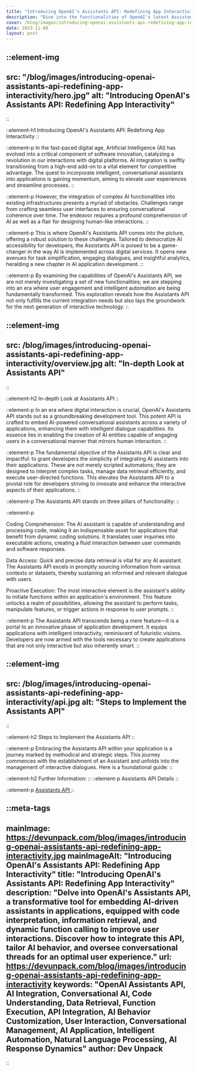 ```yaml
---
title: "Introducing OpenAI's Assistants API: Redefining App Interactivity"
description: "Dive into the functionalities of OpenAI's latest Assistants API. This groundbreaking tool empowers application integration with smart, AI-based assistants. It offers robust features such as coding interpretation, swift data access, and proactive function execution, enriching user interactions. Discover integration techniques, AI customization, and thread management for a seamless user interface."
cover: /blog/images/introducing-openai-assistants-api-redefining-app-interactivity/hero.jpg
date: 2023-11-08
layout: post
---
```

 
::element-img
---
src: "/blog/images/introducing-openai-assistants-api-redefining-app-interactivity/hero.jpg"
alt: "Introducing OpenAI's Assistants API: Redefining App Interactivity"
---
::

::element-h1
Introducing OpenAI's Assistants API: Redefining App Interactivity
::

::element-p
In the fast-paced digital age, Artificial Intelligence (AI) has evolved into a critical component of software innovation, catalyzing a revolution in our interactions with digital platforms. AI integration is swiftly transitioning from a high-end add-on to a vital element for competitive advantage. The quest to incorporate intelligent, conversational assistants into applications is gaining momentum, aiming to elevate user experiences and streamline processes.
::

::element-p
However, the integration of complex AI functionalities into existing infrastructures presents a myriad of obstacles. Challenges range from crafting seamless user interfaces to ensuring conversational coherence over time. The endeavor requires a profound comprehension of AI as well as a flair for designing human-like interactions.
::

::element-p
This is where OpenAI's Assistants API comes into the picture, offering a robust solution to these challenges. Tailored to democratize AI accessibility for developers, the Assistants API is poised to be a game-changer in the way AI is implemented across digital services. It opens new avenues for task simplification, engaging dialogues, and insightful analytics, heralding a new chapter in AI application development.
::

::element-p
By examining the capabilities of OpenAI's Assistants API, we are not merely investigating a set of new functionalities; we are stepping into an era where user engagement and intelligent automation are being fundamentally transformed. This exploration reveals how the Assistants API not only fulfills the current integration needs but also lays the groundwork for the next generation of interactive technology.
::

::element-img
---
src: /blog/images/introducing-openai-assistants-api-redefining-app-interactivity/overview.jpg
alt: "In-depth Look at Assistants API"
---
::

::element-h2
In-depth Look at Assistants API
::

::element-p
In an era where digital interaction is crucial, OpenAI's Assistants API stands out as a groundbreaking development tool. This potent API is crafted to embed AI-powered conversational assistants across a variety of applications, enhancing them with intelligent dialogue capabilities. Its essence lies in enabling the creation of AI entities capable of engaging users in a conversational manner that mirrors human interaction.
::

::element-p
The fundamental objective of the Assistants API is clear and impactful: to grant developers the simplicity of integrating AI assistants into their applications. These are not merely scripted automatons; they are designed to interpret complex tasks, manage data retrieval efficiently, and execute user-directed functions. This elevates the Assistants API to a pivotal role for developers striving to innovate and enhance the interactive aspects of their applications.
::

::element-p
The Assistants API stands on three pillars of functionality:
::

::element-p

Coding Comprehension: The AI assistant is capable of understanding and processing code, making it an indispensable asset for applications that benefit from dynamic coding solutions. It translates user inquiries into executable actions, creating a fluid interaction between user commands and software responses.

Data Access: Quick and precise data retrieval is vital for any AI assistant. The Assistants API excels in promptly sourcing information from various contexts or datasets, thereby sustaining an informed and relevant dialogue with users.

Proactive Execution: The most interactive element is the assistant's ability to initiate functions within an application's environment. This feature unlocks a realm of possibilities, allowing the assistant to perform tasks, manipulate features, or trigger actions in response to user prompts.
::

::element-p
The Assistants API transcends being a mere feature—it is a portal to an innovative phase of application development. It equips applications with intelligent interactivity, reminiscent of futuristic visions. Developers are now armed with the tools necessary to create applications that are not only interactive but also inherently smart.
::

::element-img
---
src: /blog/images/introducing-openai-assistants-api-redefining-app-interactivity/api.jpg
alt: "Steps to Implement the Assistants API"
---
::

::element-h2
Steps to Implement the Assistants API
::

::element-p
Embracing the Assistants API within your application is a journey marked by methodical and strategic steps. This journey commences with the establishment of an Assistant and unfolds into the management of interactive dialogues. Here is a foundational guide:
::

::element-h2
Further Information:
::
::element-p
Assistants API Details
::
 
::element-p
[Assistants API ](https://platform.openai.com/docs/assistants/overview) 
::

::meta-tags
---
mainImage: https://devunpack.com/blog/images/introducing-openai-assistants-api-redefining-app-interactivity.jpg
mainImageAlt: "Introducing OpenAI's Assistants API: Redefining App Interactivity"
title: "Introducing OpenAI's Assistants API: Redefining App Interactivity"
description: "Delve into OpenAI's Assistants API, a transformative tool for embedding AI-driven assistants in applications, equipped with code interpretation, information retrieval, and dynamic function calling to improve user interactions. Discover how to integrate this API, tailor AI behavior, and oversee conversational threads for an optimal user experience."
url: https://devunpack.com/blog/images/introducing-openai-assistants-api-redefining-app-interactivity
keywords: "OpenAI Assistants API, AI Integration, Conversational AI, Code Understanding, Data Retrieval, Function Execution, API Integration, AI Behavior Customization, User Interaction, Conversational Management, AI Application, Intelligent Automation, Natural Language Processing, AI Response Dynamics"
author: Dev Unpack
---
::